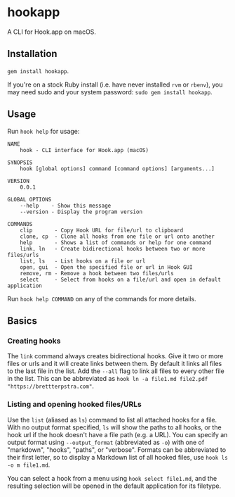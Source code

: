 # hookapp

A CLI for Hook.app on macOS. 

## Installation

`gem install hookapp`. 

If you're on a stock Ruby install (i.e. have never installed `rvm` or `rbenv`), you may need sudo and your system password: `sudo gem install hookapp`.

## Usage

Run `hook help` for usage:

	NAME
	    hook - CLI interface for Hook.app (macOS)

	SYNOPSIS
	    hook [global options] command [command options] [arguments...]

	VERSION
	    0.0.1

	GLOBAL OPTIONS
	    --help    - Show this message
	    --version - Display the program version

    COMMANDS
        clip       - Copy Hook URL for file/url to clipboard
        clone, cp  - Clone all hooks from one file or url onto another
        help       - Shows a list of commands or help for one command
        link, ln   - Create bidirectional hooks between two or more files/urls
        list, ls   - List hooks on a file or url
        open, gui  - Open the specified file or url in Hook GUI
        remove, rm - Remove a hook between two files/urls
        select     - Select from hooks on a file/url and open in default application

Run `hook help COMMAND` on any of the commands for more details.

## Basics

### Creating hooks

The `link` command always creates bidirectional hooks. Give it two or more files or urls and it will create links between them. By default it links all files to the last file in the list. Add the `--all` flag to link all files to every other file in the list. This can be abbreviated as `hook ln -a file1.md file2.pdf "https://brettterpstra.com"`.

### Listing and opening hooked files/URLs

Use the `list` (aliased as `ls`) command to list all attached hooks for a file. With no output format specified, `ls` will show the paths to all hooks, or the hook url if the hook doesn't have a file path (e.g. a URL). You can specify an output format using `--output_format` (abbreviated as `-o`) with one of "markdown", "hooks", "paths", or "verbose". Formats can be abbreviated to their first letter, so to display a Markdown list of all hooked files, use `hook ls -o m file1.md`.

You can select a hook from a menu using `hook select file1.md`, and the resulting selection will be opened in the default application for its filetype.
